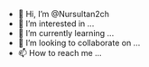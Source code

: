 - 👋 Hi, I’m @Nursultan2ch
- 👀 I’m interested in ...
- 🌱 I’m currently learning ...
- 💞️ I’m looking to collaborate on ...
- 📫 How to reach me ...

<!---
Nursultan2ch/Nursultan2ch is a ✨ special ✨ repository because its `README.md` (this file) appears on your GitHub profile.
You can click the Preview link to take a look at your changes.
--->
